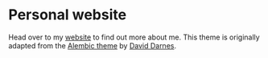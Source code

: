 # Personal website

Head over to my [website](https://aniket-j.github.io) to find out more about me. This theme is originally adapted from the [Alembic theme](https://alembic.darn.es/) by [David Darnes](https://darn.es/).